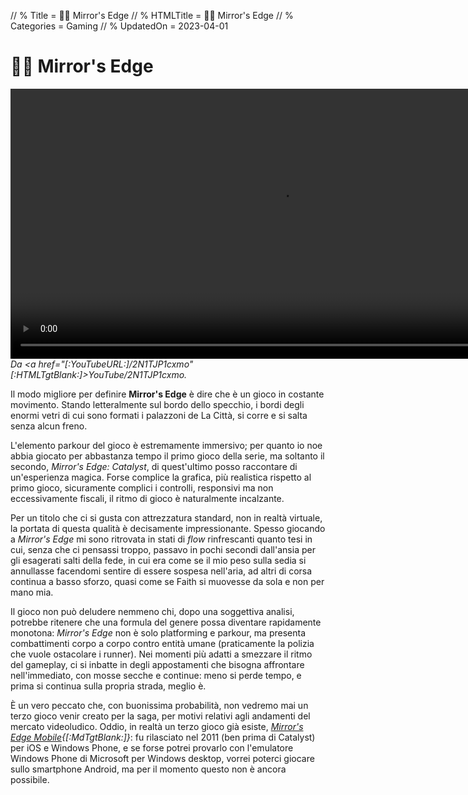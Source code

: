 // % Title = 🏃‍♀️ Mirror's Edge
// % HTMLTitle = <span class="twa twa-🏃‍♀️">🏃‍♀️</span> Mirror's Edge
// % Categories = Gaming
// % UpdatedOn = 2023-04-01

# <span class="twa twa-🏃‍♀️">🏃‍♀️</span> Mirror's Edge

<video frameBorder="0" src="[:YouTube360:]2N1TJP1cxmo" style="Height:Calc(80vw / 16 * 9);"></video>  
<cite>Da <a href="[:YouTubeURL:]/2N1TJP1cxmo" [:HTMLTgtBlank:]>YouTube/2N1TJP1cxmo</a>.</cite>

Il modo migliore per definire **Mirror's Edge** è dire che è un gioco in costante movimento. Stando letteralmente sul bordo dello specchio, i bordi degli enormi vetri di cui sono formati i palazzoni de La Città, si corre e si salta senza alcun freno.

L'elemento parkour del gioco è estremamente immersivo; per quanto io noe abbia giocato per abbastanza tempo il primo gioco della serie, ma soltanto il secondo, _Mirror's Edge: Catalyst_, di quest'ultimo posso raccontare di un'esperienza magica. Forse complice la grafica, più realistica rispetto al primo gioco, sicuramente complici i controlli, responsivi ma non eccessivamente fiscali, il ritmo di gioco è naturalmente incalzante.

Per un titolo che ci si gusta con attrezzatura standard, non in realtà virtuale, la portata di questa qualità è decisamente impressionante. Spesso giocando a _Mirror's Edge_ mi sono ritrovata in stati di _flow_ rinfrescanti quanto tesi in cui, senza che ci pensassi troppo, passavo in pochi secondi dall'ansia per gli esagerati salti della fede, in cui era come se il mio peso sulla sedia si annullasse facendomi sentire di essere sospesa nell'aria, ad altri di corsa continua a basso sforzo, quasi come se Faith si muovesse da sola e non per mano mia.

Il gioco non può deludere nemmeno chi, dopo una soggettiva analisi, potrebbe ritenere che una formula del genere possa diventare rapidamente monotona: _Mirror's Edge_ non è solo platforming e parkour, ma presenta combattimenti corpo a corpo contro entità umane (praticamente la polizia che vuole ostacolare i runner). Nei momenti più adatti a smezzare il ritmo del gameplay, ci si inbatte in degli appostamenti che bisogna affrontare nell'immediato, con mosse secche e continue: meno si perde tempo, e prima si continua sulla propria strada, meglio è.

È un vero peccato che, con buonissima probabilità, non vedremo mai un terzo gioco venir creato per la saga, per motivi relativi agli andamenti del mercato videoludico. Oddio, in realtà un terzo gioco già esiste, _[Mirror's Edge Mobile]([:WikipediaIt:]/Mirror%27s_Edge_(2010_video_game)){[:MdTgtBlank:]}_: fu rilasciato nel 2011 (ben prima di Catalyst) per iOS e Windows Phone, e se forse potrei provarlo con l'emulatore Windows Phone di Microsoft per Windows desktop, vorrei poterci giocare sullo smartphone Android, ma per il momento questo non è ancora possibile.
